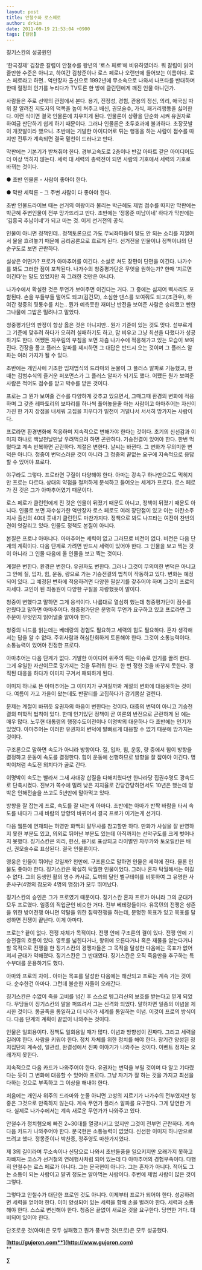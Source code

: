 ```yaml
---
layout: post
title: 안철수와 로스페로
author: drkim
date: 2011-09-19 21:53:04 +0900
tags: [컬럼]
---
```

  
징기스칸의 성공원인 

‘한국경제’ 김창준 칼럼이 안철수를 왕년의 ‘로스 페로’에 비유하였더라. 뭐 칼럼이 읽어줄만한 수준은 아니고, 하여간 김창준이나 로스 페로나 오랜만에 들어보는 이름이다. 로스 페로라고 하면.. 억만장자 출신으로 1992년에 무소속으로 나와서 나프타를 반대하며 한때 절정의 인기를 누리다가 TV토론 한 방에 클린턴에게 깨진 인물 아니던가. 

사람들은 주로 선악의 관점에서 본다. 용기, 진정성, 경험, 관용의 정신, 의리, 애국심 따위 잘 알려진 지도자의 덕목을 높이 쳐주고 배신, 권모술수, 가식, 패거리행동을 싫어한다. 이런 식이면 결국 인물론에 치우치게 된다. 인물론이 상황을 단순화 시켜 유권자로 하여금 판단하기 쉽게 하기 때문이다. 그러나 인물론은 초두효과에 불과하다. 초장끗발이 개끗발이라 했으니. 초반에는 기발한 아이디어로 튀는 행동을 하는 사람이 점수를 따지만 전투가 계속되면 결국 밑천이 드러나고 만다. 

막판에는 기본기가 받쳐줘야 한다. 경부고속도로 2층이나 반값 아파트 같은 아이디어도 더 이상 먹히지 않는다. 세력 대 세력의 총력전이 되면 사람의 기호에서 세력의 기호로 바뀌는 것이다. 

● 초반 인물론 - 사람이 좋아야 한다.

  
● 막판 세력론 – 그 주변 사람이 다 좋아야 한다. 

초반 인물드라이브 때는 선거의 여왕이라 불리는 박근혜도 제법 점수를 따지만 막판에는 박근혜 주변인물이 전부 망가뜨리고 만다. 초반에는 ‘정몽준 미남이네’ 하다가 막판에는 ‘김흥국 추남이네’가 되고 마는 것. 이게 선거전의 공식. 

인물이 아니면 정책인데.. 정책토론으로 가도 무뇌좌파들이 말도 안 되는 소리를 지껄여서 물을 흐려놓기 때문에 공리공론으로 흐르게 된다. 선거전을 인물이냐 정책이냐의 단순구도로 보면 곤란하다. 

실상은 어떤가? 프로가 아마추어를 이긴다. 소설로 쳐도 장편이 단편을 이긴다. 나가수를 봐도 그러한 점이 포착된다. 나가수의 청중평가단은 무엇을 원하는가? 한때 ‘지르면 이긴다’는 말도 있었지만 꼭 그러한 것만은 아니다. 

나가수에서 확실한 것은 무언가 보여주면 이긴다는 거다. 그 중에는 심지어 삑사리도 포함된다. 손을 부들부들 떨어도 되고(김건모), 소심한 댄스를 보여줘도 되고(조관우), 하여간 청중의 뒷통수를 치는.. 뭔가 예측못한 재미난 반전을 보여준 사람은 승리했고 빤한 그나물에 그밥은 밀려나고 말았다. 

청중평가단의 판정이 항상 옳은 것은 아니지만.. 뭔가 기준이 있는 것도 맞다. 섣부르게 그 기준에 맞추려 하다가 오히려 실패하기도 하고, 맘 비우고 그냥 최선을 다했다가 성공하기도 한다. 어쨌든 자우림의 부침을 보면 차츰 나가수에 적응해가고 있는 모습이 보여진다. 긴장을 풀고 플러스 알파를 제시하면 그 대답은 반드시 오는 것이며 그 플러스 알파는 여러 가지가 될 수 있다. 

초반에는 개인사에 기초한 임재범식의 드라마와 눈물이 그 플러스 알파로 기능했고, 한때는 김범수식의 즐거운 퍼포먼스가 그 플러스 알파가 되기도 했다. 어쨌든 뭔가 보여준 사람은 적어도 점수를 받고 박수를 받은 것이다. 

프로는 그 뭔가 보여줄 건수를 다양하게 갖추고 있으면서, 그때그때 환경의 변화에 적응하며 그 갖춘 레파토리의 보따리를 하나씩 풀어놓을줄 아는 사람이고 아마추어는 자신이 가진 한 가지 장점을 내세워 고집을 피우다가 밑천이 거덜나서 서서히 망가지는 사람이다. 

프로라면 환경변화에 적응하며 지속적으로 변해가야 한다는 것이다. 초기의 신선감과 이미지 하나로 백날천날만날 우려먹으려 하면 곤란하다. 기승전결이 있어야 한다. 한번 먹혔다고 계속 반복하면 곤란하다. 계절은 변한다. 날씨는 바뀐다. 그 변화가 무의미한 변덕은 아니다. 청중이 변덕스러운 것이 아니라 그 청중의 끝없는 요구에 지속적으로 응답할 수 있어야 프로다. 

야구라도 그렇다. 프로라면 구질이 다양해야 한다. 아마는 강속구 하나만으로도 먹히지만 프로는 다르다. 상대의 약점을 철저하게 분석하고 들어오는 세계가 프로다. 로스 페로가 진 것은 그가 아마추어였기 때문이다. 

로스 페로가 클린턴에게 진 것은 인물이 뒤졌기 때문도 아니고, 정책이 뒤졌기 때문도 아니다. 인물로 보면 자수성가한 억만장자 로스 페로도 여러 장단점이 있고 이는 아칸소주지사 출신의 40대 풋내기 클린턴도 마찬가지다. 정책으로 봐도 나프타는 여전이 찬반의견이 엇갈리고 있다. 인물도 정책도 본질이 아니다. 

본질은 프로냐 아마냐다. 아마추어는 세력이 없고 그러므로 비전이 없다. 비전은 다음 단계의 계획이다. 다음 단계로 가려면 반드시 세력이 있어야 한다. 그 인물을 보고 찍는 것이 아니라 그 인물 다음에 올 인물을 보고 찍는 것이다. 

계절은 변한다. 환경은 변한다. 유권자도 변한다. 그러나 그것이 무의미한 변덕은 아니고 그 안에 질, 입자, 힘, 운동, 량으로 가는 기승전결의 법칙이 작동하고 있다. 변화는 예정되어 있다. 그 예정된 변화에 적응하려면 다양한 필살기를 갖추어야 하며 그것이 프로의 자세다. 고인이 된 최동원이 다양한 구질을 자랑했듯이 말이다. 

청중이 변했다고 말하면 그게 응석이다. 나름대로 열심히 했는데 청중평가단이 점수를 안줬다고 말하면 아마추어다. 청중평가단은 분명히 무언가 요구하고 있고 프로라면 그 주문이 무엇인지 읽어낼줄 알아야 한다. 

청중의 니드를 읽는데는 베테랑의 경험도 필요하고 세력의 힘도 필요하다. 혼자 생각해서는 답을 알 수 없다. 주위사람과 허심탄회하게 토론해야 한다. 그것이 소통능력이다. 소통능력이 있어야 진정한 프로다. 

아마추어는 다음 단계가 없다. 기발한 아이디어 위주의 튀는 이슈로 인기를 끌려 한다. 그게 유일한 자산이므로 망가지는 것을 두려워 한다. 한 번 정한 것을 바꾸지 못한다. 경직된 대응을 하다가 이미지 구겨서 패퇴하게 된다. 

이미지 하나로 뜬 아마추어는 그 이미지가 구겨질까봐 계절의 변화에 대응못하는 것이다. 여름이 가고 가을이 왔는데도 반팔티를 고집하다가 감기몸살 걸린다. 

문제는 계절이 바뀌듯 유권자의 마음이 변한다는 것이다. 대중의 변덕이 아니고 기승전결의 미학적 법칙이 있다. 한때 인기있던 정책이 곧 여론의 반전으로 곤란하게 된 예는 매우 많다. 노무현 대통령의 행정수도이전이나 이명박의 대운하나 다 초반에는 인기가 있었다. 아마추어는 이러한 유권자의 변덕에 발빠르게 대응할 수 없기 때문에 망가지는 것이다. 

구조론으로 말하면 속도가 아니라 방향이다. 질, 입자, 힘, 운동, 량 중에서 힘이 방향을 결정하고 운동이 속도를 결정한다. 힘이 운동에 선행하므로 방향을 잘 잡아야 이긴다. 명박이처럼 속도전 외치다가 골로 간다. 

이명박이 속도는 빨라서 그새 사대강 삽질을 다해치웠다만 한나라당 집권수명도 광속도로 단축시켰다. 진보가 쪽수에 밀려 낮은 지지율로 간당간당하면서도 10년은 했는데 명박은 인해전술을 쓰고도 5년만에 말아먹고 있다. 

방향을 잘 잡는게 프로, 속도를 잘 내는게 아마다. 초반에는 아마가 반짝 바람을 타서 속도를 내다가 그새 바람의 방향의 바뀌어서 결국 프로가 이기는게 선거다. 

다음 웹툰에 연재되는 허영만 화백의 말무사를 참고할만 하다. 만화가 사실을 잘 반영하지 못한 부분도 있고, 의외로 뛰어난 부분도 있는데 아직까지는 선악구도를 크게 벗어나지 못했다. 징기스칸은 의리, 헌신, 용기로 표상되고 라이벌인 자무카와 토오릴칸은 배신, 권모술수로 표상된다. 결국 인물론이다. 

영웅은 인물이 뛰어난 것일까? 천만에. 구조론으로 말하면 인물은 세력에 진다. 물론 인물도 좋아야 한다. 징기스칸은 확실히 탁월한 인물이었다. 그러나 혼자 탁월해서는 이길 수 없다. 그의 동생인 활의 명수 카사르, 도끼의 달인 벨구테이를 비롯하여 그 유명한 사준사구(4명의 참모와 4명의 맹장)가 모두 뛰어났다. 

징기스칸의 승인은 그가 프로였기 때문이다. 징기스칸 혼자 프로가 아니라 그의 군대가 모두 프로였다. 일종의 직업군인 비슷한 거다. 전부 베테랑들이다. 유목민의 전쟁은 생존을 위한 방어전쟁 아니면 약탈을 위한 침략전쟁을 하는데, 분명한 목표가 있고 목표를 달성하면 전쟁이 끝난다. 이게 아마다. 

프로는? 끝이 없다. 전쟁 자체가 목적이다. 전쟁 안에 구조론의 결이 있다. 전쟁 안에 기승전결의 흐름이 있다. 영토를 넓힌다거나, 왕위에 오른다거나 혹은 재물을 얻는다거나 할 목적으로 전쟁을 한 징기스칸의 경쟁자들은 그 목적을 달성한 다음에는 목표가 없어져서 군대가 약해졌다. 징기스칸은 그 반대였다. 징기스칸은 오직 죽음만을 추구하는 특수부대를 운용하기도 했다. 

아마와 프로의 차이.. 아마는 목표를 달성한 다음에는 해산되고 프로는 계속 가는 것이다. 순수한건 아마다. 그런데 불순한 자들이 오래간다. 

징기스칸은 수없이 죽을 고비를 넘긴 후 스스로 텡그리신의 보호를 받는다고 믿게 되었다. 무당들이 징기스칸의 말을 퍼뜨려서 그는 신격화 되었다. 말하자면 일종의 이념을 제시한 것이다. 몽골족을 통일하고 더 나아가 세계를 통일하는 이념. 이것이 프로의 방식이다. 다음 단계의 계획이 끝없이 나와주는 것이다. 

인물은 일회용이다. 정책도 일회용일 때가 많다. 이념과 방향성이 진짜다. 그리고 세력을 길러야 한다. 사람을 키워야 한다. 정치 자체를 위한 정치를 해야 한다. 장기간 양성된 정치집단의 계속성, 일관성, 완결성에서 진짜 이야기가 나와주는 것이다. 이벤트 정치는 오래가지 못한다. 

지속적으로 다음 카드가 나와주어야 한다. 유권자는 변덕을 부릴 것이며 다 알고 기다렸다는 듯이 그 변화에 대응할 수 있어야 프로다. 그냥 자기가 잘 하는 것을 가지고 최선을 다하는 것으로 부족하고 그 이상을 해내야 한다. 

처음에는 개인사 위주의 드라마와 눈물 아니면 고성의 지르기가 나가수의 전부였지만 청중은 그것으로 만족하지 않는다. 계속 무언가 플러스 알파를 요구한다. 그게 당연한 거다. 실제로 나가수에서는 계속 새로운 무언가가 나와주고 있다. 

안철수가 정치혐오에 빠진 2~30대를 열광시키고 있지만 그것이 전부면 곤란하다. 계속 다음 카드가 나와주어야 한다. 문국현은 소통능력이 없었다. 신선한 이미지 하나만으로 뜨려고 했다. 정몽준이나 박찬종, 정주영도 마찬가지였다. 



제 3의 길이라며 무소속이나 신당으로 나와서 초반돌풍을 일으키지만 오래가지 못하고 자빠지는 코스가 선거철의 연례행사처럼 되어 있는데 다 아마추어의 경험부족이다. 다행히 안철수는 로스 페로가 아니다. 그는 문국현이 아니다. 그는 혼자가 아니다. 적어도 그는 소통이 되는 사람이고 말귀 정도는 알아먹는 사람이다. 주변에 제법 사람이 많은 것이 그렇다. 



그렇다고 안철수가 대단한 프로인 것도 아니다. 이제부터 프로가 되어야 한다. 성공하려면 세력을 얻어야 한다. 이미 양성되어 있는 세력을 향해 손을 벌려야 한다. 세력과 소통해야 한다. 스스로 변신해야 한다. 청중은 끝없이 새로운 것을 요구한다. 당연한 거다. 대비되어 있어야 한다.

단조로운 것(아마)은 모두 실패했고 뭔가 풍부한 것(프로)은 모두 성공했다. 








  




[**http://gujoron.com**](http://www.gujoron.com)**  
** 

**∑**